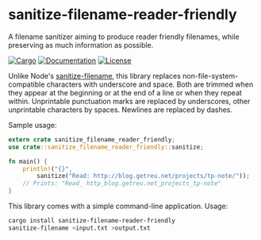 # sanitize-filename-reader-friendly

A filename sanitizer aiming to produce reader friendly filenames,
while preserving as much information as possible.

[![Cargo](https://img.shields.io/crates/v/sanitize-filename-reader-friendly.svg)](
https://crates.io/crates/sanitize-filename-reader-friendly)
[![Documentation](https://docs.rs/sanitize-filename-reader-friendly/badge.svg)](
https://docs.rs/sanitize-filename-reader-friendly)
[![License](https://img.shields.io/badge/license-MIT%2FApache--2.0-blue.svg)](
https://gitlab.com/getreu/sanitize-filename-reader-friendly)

Unlike Node's [sanitize-filename], this library replaces
non-file-system-compatible characters with underscore and space. Both are
trimmed when they appear at the beginning or at the end of a line or when they
repeat within. Unprintable punctuation marks are replaced by underscores, other
unprintable characters by spaces.  Newlines are replaced by dashes.

[sanitize-filename]: https://www.npmjs.com/package/sanitize-filename

Sample usage:

```rust
extern crate sanitize_filename_reader_friendly;
use crate::sanitize_filename_reader_friendly::sanitize;

fn main() {
    println!("{}",
        sanitize("Read: http://blog.getreu.net/projects/tp-note/"));
    // Prints: "Read_ http_blog.getreu.net_projects_tp-note"
}
```

This library comes with a simple command-line application. Usage:

```bash
cargo install sanitize-filename-reader-friendly
sanitize-filename <input.txt >output.txt
```
